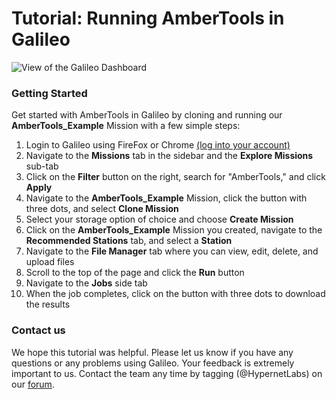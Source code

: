 # Tutorial: Running AmberTools in Galileo

![View of the Galileo Dashboard](images/ambertools/ambertools.gif)

### Getting Started

Get started with AmberTools in Galileo by cloning and running our **AmberTools_Example** Mission with a few simple steps:

1.	Login to Galileo using FireFox or Chrome [(log into your account)](http://galileo.hypernetlabs.io/)
2.	Navigate to the **Missions** tab in the sidebar and the **Explore Missions** sub-tab
3.	Click on the **Filter** button on the right, search for "AmberTools," and click **Apply**
4.	Navigate to the **AmberTools_Example** Mission, click the button with three dots, and select **Clone Mission**
5.	Select your storage option of choice and choose **Create Mission**
6.	Click on the **AmberTools_Example** Mission you created, navigate to the **Recommended Stations** tab, and select a **Station**
7.	Navigate to the **File Manager** tab where you can view, edit, delete, and upload files
8.	Scroll to the top of the page and click the **Run** button
9.	Navigate to the **Jobs** side tab
10.	When the job completes, click on the button with three dots to download the results

### Contact us

We hope this tutorial was helpful. Please let us know if you have any questions or any problems using Galileo. Your feedback is extremely important to us. Contact the team any time by tagging (@HypernetLabs) on our [forum](https://galileo-forum.hypernetlabs.io).
